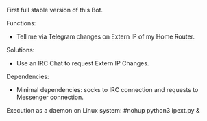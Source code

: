 First full stable version of this Bot.

Functions:
- Tell me via Telegram changes on Extern IP of my Home Router.

Solutions:
- Use an IRC Chat to request Extern IP Changes.

Dependencies:
- Minimal dependencies: socks to IRC connection and requests to Messenger connection.

Execution as a daemon on Linux system:
#nohup python3 ipext.py &
